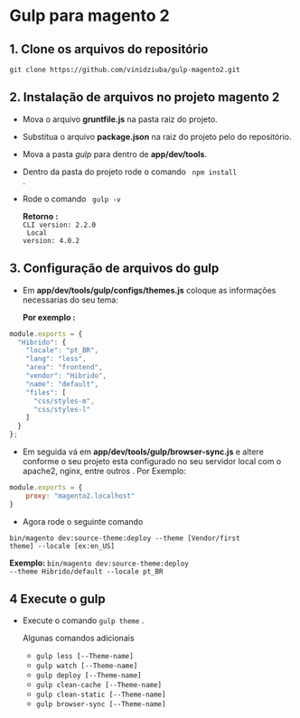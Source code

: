 # Gulp para magento 2 



## 1. Clone os arquivos do repositório
      
     
```
git clone https://github.com/vinidziuba/gulp-magento2.git
```


## 2. Instalação de arquivos no projeto magento 2


* Mova o arquivo <strong>gruntfile.js</strong> na pasta raiz do projeto.

* Substitua o arquivo <strong>package.json</strong> na raiz do projeto pelo do repositório.

* Mova a pasta <em>gulp</em> para dentro de <strong>app/dev/tools</strong>.

* Dentro da pasta do projeto rode o comando <code> npm install </code>.

* Rode o comando <code> gulp -v </code><br>

  <strong>Retorno :</strong><br>
<code>CLI version: 2.2.0 <br>
Local version: 4.0.2</code>

## 3. Configuração de arquivos do gulp

* Em <strong>app/dev/tools/gulp/configs/themes.js</strong> coloque as informações necessarias do seu tema:

	<strong>Por exemplo :</strong>

```javascript
module.exports = {
  "Hibrido": {
    "locale": "pt_BR",
    "lang": "less",
    "area": "frontend",
    "vendor": "Hibrido",
    "name": "default",
    "files": [
      "css/styles-m",
      "css/styles-l"
    ]
  }
};
```
* Em seguida vá em <strong>app/dev/tools/gulp/browser-sync.js</strong> e altere conforme o seu projeto esta configurado no seu servidor local com o apache2, nginx, entre outros .
Por Exemplo:

```javascript
module.exports = {
    proxy: "magento2.localhost"
}

```


* Agora rode o seguinte comando 

<code>bin/magento dev:source-theme:deploy --theme [Vendor/first theme] --locale [ex:en_US]</code>

   <strong>	     Exemplo:
</strong>
<code>bin/magento dev:source-theme:deploy --theme Hibrido/default --locale pt_BR 
</code>

## 4 Execute o gulp

* Execute o comando <code>gulp theme</code> .

	Algunas comandos adicionais
	
	* <code>gulp less [--Theme-name]</code>
	* <code>gulp watch [--Theme-name]</code>
	* <code>gulp deploy [--Theme-name]</code>
	* <code>gulp clean-cache [--Theme-name]</code>
	* <code>gulp clean-static [--Theme-name]</code>
	* <code>gulp browser-sync [--Theme-name]</code>
